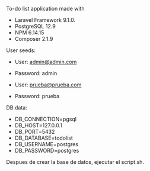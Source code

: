 To-do list application made with 
* Laravel Framework 9.1.0.
* PostgreSQL 12.9
* NPM 6.14.15
* Composer 2.1.9

User seeds:
* User: admin@admin.com
* Password: admin


* User: prueba@prueba.com
* Password: prueba


DB data:

- DB_CONNECTION=pgsql
- DB_HOST=127.0.0.1
- DB_PORT=5432
- DB_DATABASE=todolist
- DB_USERNAME=postgres
- DB_PASSWORD=postgres

Despues de crear la base de datos, ejecutar el script.sh.
